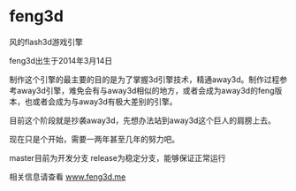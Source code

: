 feng3d
======

风的flash3d游戏引擎

feng3d出生于2014年3月14日

制作这个引擎的最主要的目的是为了掌握3d引擎技术，精通away3d。制作过程参考away3d引擎，难免会有与away3d相似的地方，或者会成为away3d的feng版本，也或者会成为与away3d有极大差别的引擎。

目前这个阶段就是抄袭away3d，先想办法站到away3d这个巨人的肩膀上去。

现在只是个开始，需要一两年甚至几年的努力吧。

 
master目前为开发分支
release为稳定分支，能够保证正常运行
 

相关信息请查看 www.feng3d.me